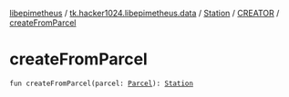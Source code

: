 [libepimetheus](../../../index.md) / [tk.hacker1024.libepimetheus.data](../../index.md) / [Station](../index.md) / [CREATOR](index.md) / [createFromParcel](./create-from-parcel.md)

# createFromParcel

`fun createFromParcel(parcel: `[`Parcel`](https://developer.android.com/reference/android/os/Parcel.html)`): `[`Station`](../index.md)